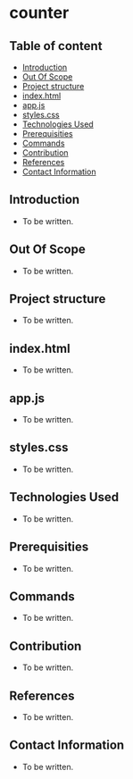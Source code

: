 # counter

## Table of content

- [Introduction](#introduction)
- [Out Of Scope](#out-of-scope)
- [Project structure](#project-structure)
- [index.html](#indexhtml)
- [app.js](#appjs)
- [styles.css](#stylescss)
- [Technologies Used](#technologies-used)
- [Prerequisities](#prerequisities)
- [Commands](#commands)
- [Contribution](#contribution)
- [References](#references)
- [Contact Information](#contact-information)

## Introduction

- To be written.

## Out Of Scope

- To be written.

## Project structure

- To be written.

## index.html

- To be written.

## app.js

- To be written.

## styles.css

- To be written.

## Technologies Used

- To be written.

## Prerequisities

- To be written.

## Commands

- To be written.

## Contribution

- To be written.

## References

- To be written.

## Contact Information

- To be written.
